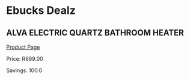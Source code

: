 
# Ebucks Dealz
## ALVA ELECTRIC QUARTZ BATHROOM HEATER
[Product Page](https://www.ebucks.com/web/shop/productSelected.do?prodId=1142150455&catId=1157551316)

Price: R699.00

Savings: 100.0


	